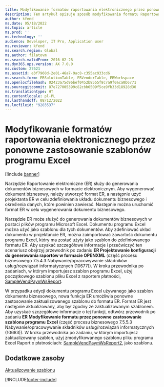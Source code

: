 ```yaml
---
title: Modyfikowanie formatów raportowania elektronicznego przez ponowne zastosowanie szablonów programu Excel
description: Ten artykuł opisuje sposób modyfikowania formatu Raportowanie elektroniczne (ER) używanego do generowania dokumentów biznesowych przez ponowne zastosowanie szablonu programu Excel.
author: kfend
ms.date: 05/18/2022
ms.topic: article
ms.prod: ''
ms.technology: ''
audience: Developer, IT Pro, Application user
ms.reviewer: kfend
ms.search.region: Global
ms.author: filatovm
ms.search.validFrom: 2016-02-28
ms.dyn365.ops.version: AX 7.0.0
ms.custom: 27621
ms.assetid: e3f7960d-2e01-46a7-9ac8-c355ac933cd6
ms.search.form: ERSolutionTable, ERVendorTable, ERWorkspace
ms.openlocfilehash: 02423a75d96bef0452b8555f8c7a9f0aca0b6771
ms.sourcegitcommit: 87e727005399c82cbb6509f5ce9fb33d18928d30
ms.translationtype: HT
ms.contentlocale: pl-PL
ms.lasthandoff: 08/12/2022
ms.locfileid: "9283537"
---
```

# <a name="modify-electronic-reporting-formats-by-reapplying-excel-templates"></a>Modyfikowanie formatów raportowania elektronicznego przez ponowne zastosowanie szablonów programu Excel

[!include [banner](../includes/banner.md)]

Narzędzie Raportowanie elektroniczne (ER) służy do generowania dokumentów biznesowych w formacie elektronicznym. Aby wygenerować dokument biznesowy, należy utworzyć format ER, a następnie użyć projektanta ER w celu zdefiniowania układu dokumentu biznesowego i określenia danych, które powinien zawierać. Następnie można uruchomić format ER w celu wygenerowania dokumentu biznesowego.

Narzędzie ER może służyć do generowania dokumentów biznesowych w postaci plików programu Microsoft Excel. Dokumentu programu Excel można użyć jako szablonu dla tych dokumentów. Aby zdefiniować układ dokumentu w projektancie ER, można zaimportować zawartość dokumentu programu Excel, który ma zostać użyty jako szablon do zdefiniowanego formatu ER. Aby uzyskać szczegółowe informacje i przećwiczyć ten scenariusz obejrzyj przewodnik po zadaniu **ER Projektowanie konfiguracji do generowania raportów w formacie OPENXML** (część procesu biznesowego 7.5.4.3 Nabywanie/opracowywanie składników usług/rozwiązań informatycznych (10677)). W kroku przewodnika po zadaniach, w którym importujesz szablon programu Excel, użyj początkowego szablonu pliku Excel z raportem płatności, [SampleVendPaymWsReport](https://download.microsoft.com/download/e/6/b/e6bb79f0-cc08-44af-96fa-49c7929d4fb8/SampleVendPaymWsReport.xlsx).

W przypadku edycji dokumentu programu Excel używanego jako szablon dokumentu biznesowego, nowa funkcja ER umożliwia ponowne zastosowanie zaktualizowanego szablonu do formatu ER. Format ER jest następnie aktualizowany, aby był zgodny ze zaktualizowanym szablonem. Aby uzyskać szczegółowe informacje o tej funkcji, odtwórz przewodnik po zadaniu **ER Modyfikowanie formatu przez ponowne zastosowanie szablonu programu Excel** (część procesu biznesowego 7.5.5.3 Nabywanie/opracowywanie składników usług/rozwiązań informatycznych (10683)). W kroku przewodnika po zadaniu, w którym importujesz zaktualizowany szablon, użyj zmodyfikowanego szablonu pliku programu Excel Raport o płatnościach: [SampleVendPaymWsReport2](https://download.microsoft.com/download/3/1/0/3104d397-c9c5-4227-b68e-f98625313801/SampleVendPaymWsReport2.xlsx), jako szablonu.

## <a name="additional-resources"></a>Dodatkowe zasoby

[Aktualizowanie szablonu](er-fillable-excel.md#update-a-template)

[!INCLUDE[footer-include](../../../includes/footer-banner.md)]
